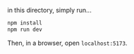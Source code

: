 in this directory, simply run...

```bash
npm install
npm run dev
```

Then, in a browser, open `localhost:5173`.
